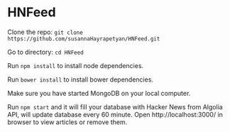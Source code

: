 # HNFeed

Clone the repo: ```git clone https://github.com/susannaHayrapetyan/HNFeed.git```

Go to directory: ```cd HNFeed```

Run ```npm install``` to install node dependencies.

Run ```bower install``` to install bower dependencies.

Make sure you have started MongoDB on your local computer. 

Run ```npm start``` and it will fill your database with Hacker News from Algolia API, will update database every 60 minute. 
Open http://localhost:3000/ in browser to view articles or remove them.